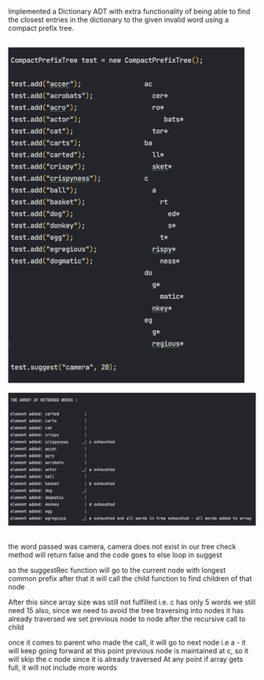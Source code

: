 Implemented a Dictionary ADT with extra functionality of being able to find the closest entries in the dictionary to the given invalid word using a compact prefix tree. <br> <br>

![Alt text for the image](https://raw.githubusercontent.com/punnam14/Compact-Prefix-Tree/main/Tree%20Images/Screenshot%202024-02-21%20at%209.22.22%20PM.png) <br><br>
![Alt text for the image](https://raw.githubusercontent.com/punnam14/Compact-Prefix-Tree/main/Tree%20Images/Screenshot%202024-02-21%20at%209.22.42%20PM.png) <br> <br>

the word passed was camera, camera does not exist in our tree check method will return false and 
the code goes to else loop in suggest

so the suggestRec function will go to the current node with longest common prefix
after that it will call the child function to find children of that node 

After this since array size was still not fulfilled i.e. c has only 5 words we still need 15
also, since we need to avoid the tree traversing into nodes it has already traversed 
we set previous node to node after the recursive call to child 

once it comes to parent who made the call, it will go to next node i.e a - it will keep going forward
at this point previous node is maintained at c, so it will skip the c node since it is already traversed
At any point if array gets full, it will not include more words
